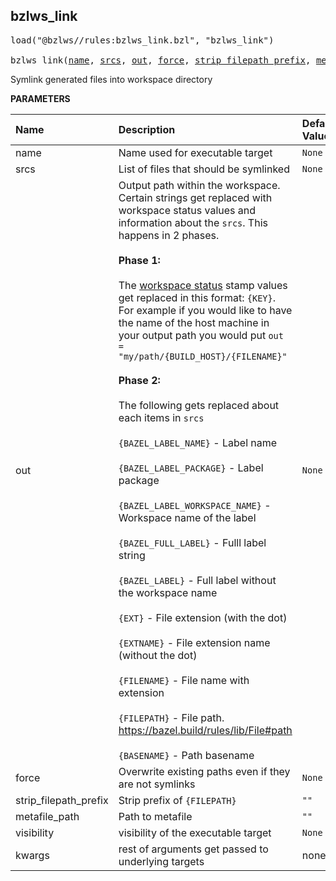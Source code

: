 <!-- Generated with Stardoc: http://skydoc.bazel.build -->



<a id="bzlws_link"></a>

## bzlws_link

<pre>
load("@bzlws//rules:bzlws_link.bzl", "bzlws_link")

bzlws_link(<a href="#bzlws_link-name">name</a>, <a href="#bzlws_link-srcs">srcs</a>, <a href="#bzlws_link-out">out</a>, <a href="#bzlws_link-force">force</a>, <a href="#bzlws_link-strip_filepath_prefix">strip_filepath_prefix</a>, <a href="#bzlws_link-metafile_path">metafile_path</a>, <a href="#bzlws_link-visibility">visibility</a>, <a href="#bzlws_link-kwargs">kwargs</a>)
</pre>

Symlink generated files into workspace directory

**PARAMETERS**


| Name  | Description | Default Value |
| :------------- | :------------- | :------------- |
| <a id="bzlws_link-name"></a>name |  Name used for executable target   |  `None` |
| <a id="bzlws_link-srcs"></a>srcs |  List of files that should be symlinked   |  `None` |
| <a id="bzlws_link-out"></a>out |  Output path within the workspace. Certain strings get replaced with workspace status values and information about the `srcs`. This happens in 2 phases.<br><br>**Phase 1:**<br><br>The [workspace status](https://docs.bazel.build/versions/master/user-manual.html#workspace_status) stamp values get replaced in this format: `{KEY}`. For example if you would like to have the name of the host machine in your output path you would put `out = "my/path/{BUILD_HOST}/{FILENAME}"`<br><br>**Phase 2:**<br><br>The following gets replaced about each items in `srcs`<br><br>`{BAZEL_LABEL_NAME}` - Label name<br><br>`{BAZEL_LABEL_PACKAGE}` - Label package<br><br>`{BAZEL_LABEL_WORKSPACE_NAME}`  - Workspace name of the label<br><br>`{BAZEL_FULL_LABEL}` - Fulll label string<br><br>`{BAZEL_LABEL}` - Full label without the workspace name<br><br>`{EXT}` - File extension (with the dot)<br><br>`{EXTNAME}` - File extension name (without the dot)<br><br>`{FILENAME}` - File name with extension<br><br>`{FILEPATH}` - File path. https://bazel.build/rules/lib/File#path<br><br>`{BASENAME}` - Path basename   |  `None` |
| <a id="bzlws_link-force"></a>force |  Overwrite existing paths even if they are not symlinks   |  `None` |
| <a id="bzlws_link-strip_filepath_prefix"></a>strip_filepath_prefix |  Strip prefix of `{FILEPATH}`   |  `""` |
| <a id="bzlws_link-metafile_path"></a>metafile_path |  Path to metafile   |  `""` |
| <a id="bzlws_link-visibility"></a>visibility |  visibility of the executable target   |  `None` |
| <a id="bzlws_link-kwargs"></a>kwargs |  rest of arguments get passed to underlying targets   |  none |



